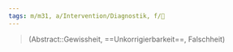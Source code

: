```yaml
---
tags: m/m31, a/Intervention/Diagnostik, f/💭
---
```

> (Abstract::Gewissheit, ==Unkorrigierbarkeit==, Falschheit)